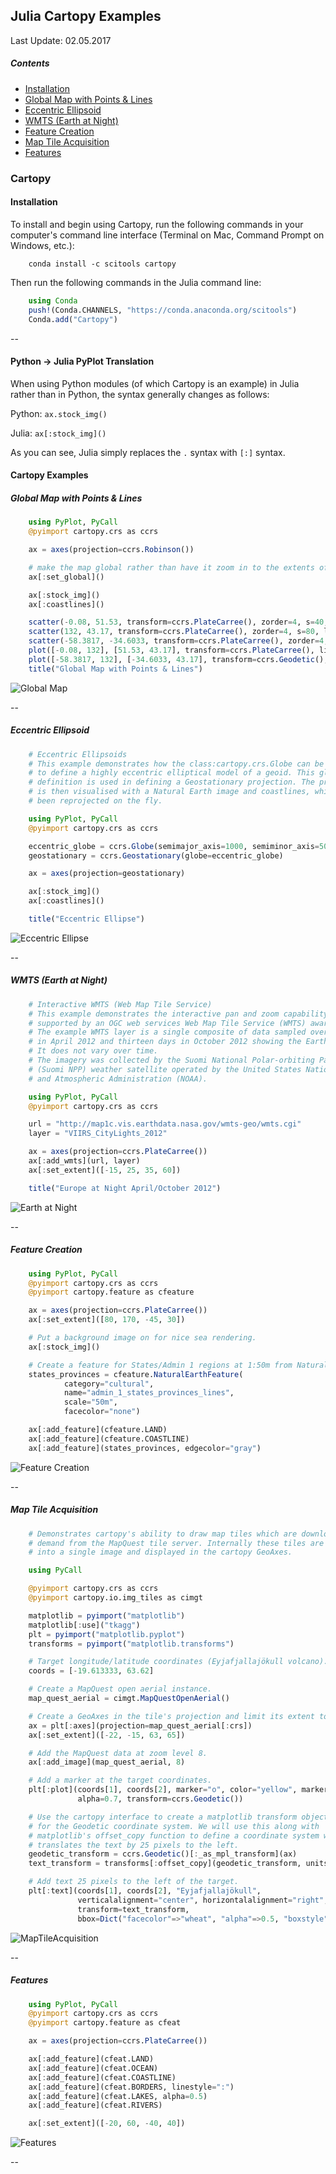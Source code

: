## Julia Cartopy Examples
Last Update: 02.05.2017<br>

##### Contents

<ul>
<li><a href="#installation">Installation</a></li>
<li><a href="#globalMap">Global Map with Points & Lines</a></li>
<li><a href="#eccentricEllipse">Eccentric Ellipsoid</a></li>
<li><a href="#wmtsEarthAtNight">WMTS (Earth at Night)</a></li>
<li><a href="#featureCreation">Feature Creation</a></li>
<li><a href="#mapTileAcquisition">Map Tile Acquisition</a></li>
<li><a href="#features">Features</a></li>
</ul>

### Cartopy
#### Installation<a name="installation"></a>

To install and begin using Cartopy, run the following commands in your computer's command line interface (Terminal on Mac, Command Prompt on Windows, etc.):
```
	conda install -c scitools cartopy
```
Then run the following commands in the Julia command line:

```julia
	using Conda
	push!(Conda.CHANNELS, "https://conda.anaconda.org/scitools")
	Conda.add("Cartopy")
```
 
--

#### Python → Julia PyPlot Translation<a name="translation"></a>

When using Python modules (of which Cartopy is an example) in Julia rather than in Python, the syntax generally changes as follows:

Python: `ax.stock_img()`

Julia: `ax[:stock_img]()`

As you can see, Julia simply replaces the `.` syntax with `[:]` syntax. 


#### Cartopy Examples

##### Global Map with Points & Lines<a name="globalMap"></a>

```julia
	using PyPlot, PyCall
	@pyimport cartopy.crs as ccrs

	ax = axes(projection=ccrs.Robinson())

	# make the map global rather than have it zoom in to the extents of any plotted data
	ax[:set_global]()

	ax[:stock_img]()
	ax[:coastlines]()

	scatter(-0.08, 51.53, transform=ccrs.PlateCarree(), zorder=4, s=40, linewidth=1.5, edgecolor="k", color="yellow")
	scatter(132, 43.17, transform=ccrs.PlateCarree(), zorder=4, s=80, linewidth=2, edgecolor="b", color="c")
	scatter(-58.3817, -34.6033, transform=ccrs.PlateCarree(), zorder=4, s=60, linewidth=2, edgecolor="g", color="orange")
	plot([-0.08, 132], [51.53, 43.17], transform=ccrs.PlateCarree(), linewidth=3, "r")
	plot([-58.3817, 132], [-34.6033, 43.17], transform=ccrs.Geodetic(), linewidth=3, "m")
	title("Global Map with Points & Lines")
```

![Global Map](https://raw.githubusercontent.com/jpwspicer/Gists/master/cartopy/01globalMap.png "Global Map")

--

##### Eccentric Ellipsoid<a name="eccentricEllipse"></a>

```julia
	# Eccentric Ellipsoids
	# This example demonstrates how the class:cartopy.crs.Globe can be used
	# to define a highly eccentric elliptical model of a geoid. This globe
	# definition is used in defining a Geostationary projection. The projection
	# is then visualised with a Natural Earth image and coastlines, which have both
	# been reprojected on the fly.

	using PyPlot, PyCall
	@pyimport cartopy.crs as ccrs

	eccentric_globe = ccrs.Globe(semimajor_axis=1000, semiminor_axis=500, ellipse=nothing)
	geostationary = ccrs.Geostationary(globe=eccentric_globe)

	ax = axes(projection=geostationary)

	ax[:stock_img]()
	ax[:coastlines]()

	title("Eccentric Ellipse")
```

![Eccentric Ellipse](https://raw.githubusercontent.com/jpwspicer/Gists/master/cartopy/02eccentricEllipseExample.png "Eccentric Ellipse")

--

##### WMTS (Earth at Night)<a name="wmtsEarthAtNight"></a>

```julia
	# Interactive WMTS (Web Map Tile Service)
	# This example demonstrates the interactive pan and zoom capability
	# supported by an OGC web services Web Map Tile Service (WMTS) aware axes.
	# The example WMTS layer is a single composite of data sampled over nine days
	# in April 2012 and thirteen days in October 2012 showing the Earth at night.
	# It does not vary over time.
	# The imagery was collected by the Suomi National Polar-orbiting Partnership
	# (Suomi NPP) weather satellite operated by the United States National Oceanic
	# and Atmospheric Administration (NOAA).

	using PyPlot, PyCall
	@pyimport cartopy.crs as ccrs

	url = "http://map1c.vis.earthdata.nasa.gov/wmts-geo/wmts.cgi"
	layer = "VIIRS_CityLights_2012"

	ax = axes(projection=ccrs.PlateCarree())
	ax[:add_wmts](url, layer)
	ax[:set_extent]([-15, 25, 35, 60])

	title("Europe at Night April/October 2012")
```

![Earth at Night](https://raw.githubusercontent.com/jpwspicer/Gists/master/cartopy/03wmtsEarthAtNight.png "Earth at Night")

--

##### Feature Creation<a name="featureCreation"></a>

```julia
	using PyPlot, PyCall
	@pyimport cartopy.crs as ccrs
	@pyimport cartopy.feature as cfeature

	ax = axes(projection=ccrs.PlateCarree())
	ax[:set_extent]([80, 170, -45, 30])

	# Put a background image on for nice sea rendering.
	ax[:stock_img]()

	# Create a feature for States/Admin 1 regions at 1:50m from Natural Earth
	states_provinces = cfeature.NaturalEarthFeature(
	        category="cultural",
	        name="admin_1_states_provinces_lines",
	        scale="50m",
	        facecolor="none")

	ax[:add_feature](cfeature.LAND)
	ax[:add_feature](cfeature.COASTLINE)
	ax[:add_feature](states_provinces, edgecolor="gray")
```

![Feature Creation](https://raw.githubusercontent.com/jpwspicer/Gists/master/cartopy/04featureCreationExample.png "Feature Creation")

--

##### Map Tile Acquisition<a name="mapTileAcquisition"></a>

```julia
	# Demonstrates cartopy's ability to draw map tiles which are downloaded on
	# demand from the MapQuest tile server. Internally these tiles are then combined
	# into a single image and displayed in the cartopy GeoAxes.

	using PyCall

	@pyimport cartopy.crs as ccrs
	@pyimport cartopy.io.img_tiles as cimgt

	matplotlib = pyimport("matplotlib")
	matplotlib[:use]("tkagg")
	plt = pyimport("matplotlib.pyplot")
	transforms = pyimport("matplotlib.transforms")

	# Target longitude/latitude coordinates (Eyjafjallajökull volcano).
	coords = [-19.613333, 63.62]

	# Create a MapQuest open aerial instance.
	map_quest_aerial = cimgt.MapQuestOpenAerial()

	# Create a GeoAxes in the tile's projection and limit its extent to a small lat/lon range.
	ax = plt[:axes](projection=map_quest_aerial[:crs])
	ax[:set_extent]([-22, -15, 63, 65])

	# Add the MapQuest data at zoom level 8.
	ax[:add_image](map_quest_aerial, 8)

	# Add a marker at the target coordinates.
	plt[:plot](coords[1], coords[2], marker="o", color="yellow", markersize=12, 
	           alpha=0.7, transform=ccrs.Geodetic())

	# Use the cartopy interface to create a matplotlib transform object
	# for the Geodetic coordinate system. We will use this along with
	# matplotlib's offset_copy function to define a coordinate system which
	# translates the text by 25 pixels to the left.
	geodetic_transform = ccrs.Geodetic()[:_as_mpl_transform](ax)
	text_transform = transforms[:offset_copy](geodetic_transform, units="dots", x=-25)

	# Add text 25 pixels to the left of the target.
	plt[:text](coords[1], coords[2], "Eyjafjallajökull",
	           verticalalignment="center", horizontalalignment="right",
	           transform=text_transform,
	           bbox=Dict("facecolor"=>"wheat", "alpha"=>0.5, "boxstyle"=>"round"))
```

![MapTileAcquisition](https://raw.githubusercontent.com/jpwspicer/Gists/master/cartopy/05mapTileAcquisitionExample.png "MapTileAcquisition")

--

##### Features<a name="features"></a>

```julia
	using PyPlot, PyCall
	@pyimport cartopy.crs as ccrs
	@pyimport cartopy.feature as cfeat

	ax = axes(projection=ccrs.PlateCarree())

	ax[:add_feature](cfeat.LAND)
	ax[:add_feature](cfeat.OCEAN)
	ax[:add_feature](cfeat.COASTLINE)
	ax[:add_feature](cfeat.BORDERS, linestyle=":")
	ax[:add_feature](cfeat.LAKES, alpha=0.5)
	ax[:add_feature](cfeat.RIVERS)

	ax[:set_extent]([-20, 60, -40, 40])
```

![Features](https://raw.githubusercontent.com/jpwspicer/Gists/master/cartopy/06featuresExample.png "Features")

--